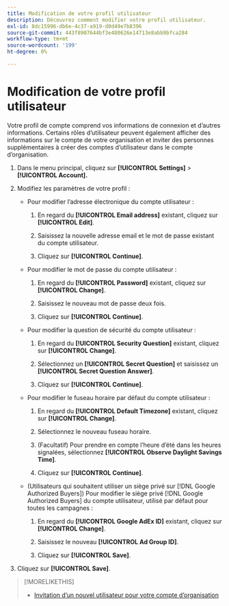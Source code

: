 ```yaml
---
title: Modification de votre profil utilisateur
description: Découvrez comment modifier votre profil utilisateur.
exl-id: 8dc15996-db6e-4c37-a919-d0d49e7b8396
source-git-commit: 443f8907644bf3e480626e14713e8abb9bfca284
workflow-type: tm+mt
source-wordcount: '199'
ht-degree: 0%

---
```


# Modification de votre profil utilisateur

Votre profil de compte comprend vos informations de connexion et d’autres informations. Certains rôles d’utilisateur peuvent également afficher des informations sur le compte de votre organisation et inviter des personnes supplémentaires à créer des comptes d’utilisateur dans le compte d’organisation.

1. Dans le menu principal, cliquez sur **[!UICONTROL Settings]** > **[!UICONTROL Account].**

1. Modifiez les paramètres de votre profil :

   * Pour modifier l’adresse électronique du compte utilisateur :

      1. En regard du **[!UICONTROL Email address]** existant, cliquez sur **[!UICONTROL Edit]**.

      1. Saisissez la nouvelle adresse email et le mot de passe existant du compte utilisateur.

      1. Cliquez sur **[!UICONTROL Continue]**.

   * Pour modifier le mot de passe du compte utilisateur :

      1. En regard du **[!UICONTROL Password]** existant, cliquez sur **[!UICONTROL Change]**.

      1. Saisissez le nouveau mot de passe deux fois.

      1. Cliquez sur **[!UICONTROL Continue]**.

   * Pour modifier la question de sécurité du compte utilisateur :

      1. En regard du **[!UICONTROL Security Question]** existant, cliquez sur **[!UICONTROL Change]**.

      1. Sélectionnez un **[!UICONTROL Secret Question]** et saisissez un **[!UICONTROL Secret Question Answer]**.

      1. Cliquez sur **[!UICONTROL Continue]**.

   * Pour modifier le fuseau horaire par défaut du compte utilisateur :

      1. En regard du **[!UICONTROL Default Timezone]** existant, cliquez sur **[!UICONTROL Change]**.

      1. Sélectionnez le nouveau fuseau horaire.

      1. (Facultatif) Pour prendre en compte l’heure d’été dans les heures signalées, sélectionnez **[!UICONTROL Observe Daylight Savings Time]**.

      1. Cliquez sur **[!UICONTROL Continue]**.

   * (Utilisateurs qui souhaitent utiliser un siège privé sur [!DNL Google Authorized Buyers]) Pour modifier le siège privé [!DNL Google Authorized Buyers] du compte utilisateur, utilisé par défaut pour toutes les campagnes :

      1. En regard du **[!UICONTROL Google AdEx ID]** existant, cliquez sur **[!UICONTROL Change]**.

      1. Saisissez le nouveau **[!UICONTROL Ad Group ID]**.

      1. Cliquez sur **[!UICONTROL Save]**.

1. Cliquez sur **[!UICONTROL Save]**.

>[!MORELIKETHIS]
>
>* [Invitation d’un nouvel utilisateur pour votre compte d’organisation](user-invite.md)

<!-- >* [User Profile and Organization Account Settings](user-and-account-settings.md) -->
